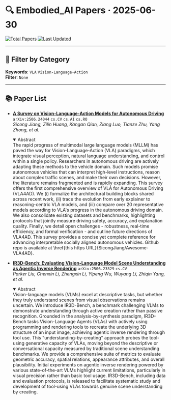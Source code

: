 # 🔍 Embodied_AI Papers · 2025-06-30

[![Total Papers](https://img.shields.io/badge/Papers-2-2688EB)]()
[![Last Updated](https://img.shields.io/badge/dynamic/json?url=https://api.github.com/repos/tavish9/awesome-daily-AI-arxiv/commits/main&query=%24.commit.author.date&label=updated&color=orange)]()

---

## 📌 Filter by Category
**Keywords**: `VLA` `Vision-Language-Action`  
**Filter**: `None`

---

## 📚 Paper List

- **[A Survey on Vision-Language-Action Models for Autonomous Driving](https://arxiv.org/abs/2506.24044)**  `arXiv:2506.24044`  `cs.CV` `cs.AI` `cs.RO`  
  _Sicong Jiang, Zilin Huang, Kangan Qian, Ziang Luo, Tianze Zhu, Yang Zhong, et al._
  <details open><summary>Abstract</summary>
  The rapid progress of multimodal large language models (MLLM) has paved the way for Vision-Language-Action (VLA) paradigms, which integrate visual perception, natural language understanding, and control within a single policy. Researchers in autonomous driving are actively adapting these methods to the vehicle domain. Such models promise autonomous vehicles that can interpret high-level instructions, reason about complex traffic scenes, and make their own decisions. However, the literature remains fragmented and is rapidly expanding. This survey offers the first comprehensive overview of VLA for Autonomous Driving (VLA4AD). We (i) formalize the architectural building blocks shared across recent work, (ii) trace the evolution from early explainer to reasoning-centric VLA models, and (iii) compare over 20 representative models according to VLA's progress in the autonomous driving domain. We also consolidate existing datasets and benchmarks, highlighting protocols that jointly measure driving safety, accuracy, and explanation quality. Finally, we detail open challenges - robustness, real-time efficiency, and formal verification - and outline future directions of VLA4AD. This survey provides a concise yet complete reference for advancing interpretable socially aligned autonomous vehicles. Github repo is available at \href{this https URL}{SicongJiang/Awesome-VLA4AD}.
  </details>

- **[IR3D-Bench: Evaluating Vision-Language Model Scene Understanding as Agentic Inverse Rendering](https://arxiv.org/abs/2506.23329)**  `arXiv:2506.23329`  `cs.CV`  
  _Parker Liu, Chenxin Li, Zhengxin Li, Yipeng Wu, Wuyang Li, Zhiqin Yang, et al._
  <details open><summary>Abstract</summary>
  Vision-language models (VLMs) excel at descriptive tasks, but whether they truly understand scenes from visual observations remains uncertain. We introduce IR3D-Bench, a benchmark challenging VLMs to demonstrate understanding through active creation rather than passive recognition. Grounded in the analysis-by-synthesis paradigm, IR3D-Bench tasks Vision-Language Agents (VLAs) with actively using programming and rendering tools to recreate the underlying 3D structure of an input image, achieving agentic inverse rendering through tool use. This "understanding-by-creating" approach probes the tool-using generative capacity of VLAs, moving beyond the descriptive or conversational capacity measured by traditional scene understanding benchmarks. We provide a comprehensive suite of metrics to evaluate geometric accuracy, spatial relations, appearance attributes, and overall plausibility. Initial experiments on agentic inverse rendering powered by various state-of-the-art VLMs highlight current limitations, particularly in visual precision rather than basic tool usage. IR3D-Bench, including data and evaluation protocols, is released to facilitate systematic study and development of tool-using VLAs towards genuine scene understanding by creating.
  </details>
